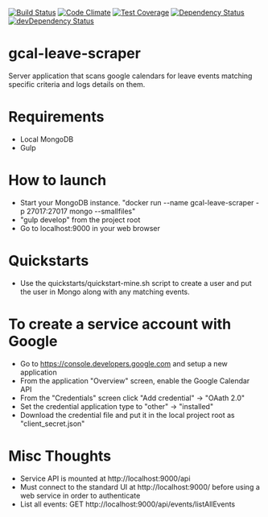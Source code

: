 [![Build Status](https://travis-ci.org/atsid/gcal-leave-scraper.svg?branch=master)](https://travis-ci.org/atsid/gcal-leave-scraper)
[![Code Climate](https://codeclimate.com/github/atsid/gcal-leave-scraper/badges/gpa.svg)](https://codeclimate.com/github/atsid/gcal-leave-scraper)
[![Test Coverage](https://codeclimate.com/github/atsid/gcal-leave-scraper/badges/coverage.svg)](https://codeclimate.com/github/atsid/gcal-leave-scraper/coverage)
[![Dependency Status](https://david-dm.org/atsid/gcal-leave-scraper.svg)](https://david-dm.org/atsid/gcal-leave-scraper)
[![devDependency Status](https://david-dm.org/atsid/gcal-leave-scraper/dev-status.svg)](https://david-dm.org/atsid/gcal-leave-scraper#info=devDependencies)

# gcal-leave-scraper
Server application that scans google calendars for leave events matching specific criteria and logs details on them.

# Requirements
* Local MongoDB
* Gulp

# How to launch
* Start your MongoDB instance. "docker run --name gcal-leave-scraper -p 27017:27017 mongo --smallfiles"
* "gulp develop" from the project root
* Go to localhost:9000 in your web browser

# Quickstarts
* Use the quickstarts/quickstart-mine.sh script to create a user and put the user in Mongo along with any matching events.

# To create a service account with Google
* Go to https://console.developers.google.com and setup a new application
* From the application "Overview" screen, enable the Google Calendar API
* From the "Credentials" screen click "Add credential" -> "OAath 2.0"
* Set the credential application type to "other" -> "installed"
* Download the credential file and put it in the local project root as "client_secret.json"

# Misc Thoughts
* Service API is mounted at http://localhost:9000/api
* Must connect to the standard UI at http://localhost:9000/ before using a web service in order to authenticate
* List all events: GET http://localhost:9000/api/events/listAllEvents
